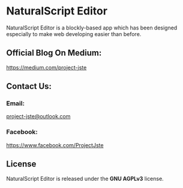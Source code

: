 # NaturalScript Editor

NaturalScript Editor is a blockly-based app which has been designed especially to make web developing easier than before.

## Official Blog On Medium:

https://medium.com/project-jste

## Contact Us:

### Email:

project-jste@outlook.com

### Facebook:

https://www.facebook.com/ProjectJste

## License

NaturalScript Editor is released under the <b>GNU AGPLv3</b> license.
